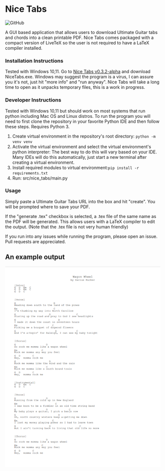 # Nice Tabs
<p>
<img alt="GitHub" src="https://img.shields.io/github/license/andrewschalk/Nice-Tabs"/>
  </p>
A GUI based application that allows users to download Ultimate Guitar tabs and chords into a clean printable PDF. Nice Tabs comes packaged with a compact version of LiveTeX so the user is not required to have a LaTeX compiler installed.

### Installation Instructions
Tested with Windows 10,11. Go to [Nice Tabs v0.3.2-alpha](https://github.com/andrewschalk/Nice-Tabs/releases/tag/v0.3.2-alpha) and download NiceTabs.exe. Windows may suggest the program is a virus, I can assure you it's not, just hit "more info" and "run anyway". Nice Tabs will take a long time to open as it unpacks temporary files, this is a work in progress.

### Developer Instructions
Tested with Windows 10,11 but should work on most systems that run python including Mac OS and Linux distros. To run the program you will need to first clone the repository in your favorite Python IDE and then follow these steps. Requires Python 3.
1. Create virtual environment in the repository's root directory: ```python -m venv venv```
2. Activate the virtual environment and select the virtual environment's python interpreter: The best way to do this will vary based on your IDE. Many IDEs will do this automatically, just start a new terminal after creating a virtual environment.
3. Install required modules to virtual environment:```pip install -r requirements.txt```
4. Run: src/nice_tabs/main.py

### Usage
Simply paste a Ultimate Guitar Tabs URL into the box and hit "create". You will be prompted where to save your PDF.

If the "generate .tex" checkbox is selected, a .tex file of the same name as the PDF will be generated. This allows users with a LaTeX compiler to edit the output. (Note that the .tex file is not very human friendly)

If you run into any issues while running the program, please open an issue. Pull requests are appreciated.

## An example output

![An example output](ExampleTab.PNG)

